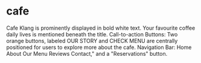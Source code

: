 # cafe
Cafe Klang is prominently displayed in bold white text. Your favourite coffee daily lives is mentioned beneath the title. Call-to-action Buttons: Two orange buttons, labeled OUR STORY and CHECK MENU are centrally positioned for users to explore more about the cafe. Navigation Bar: Home About Our Menu Reviews  Contact," and a "Reservations" button.
